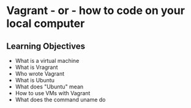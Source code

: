 # Vagrant - or - how to code on your local computer
## Learning Objectives

* What is a virtual machine
* What is Vragrant
* Who wrote Vagrant
* What is Ubuntu
* What does "Ubuntu" mean
* How to use VMs with Vagrant
* What does the command uname do
